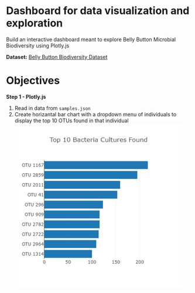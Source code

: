 # Dashboard for data visualization and exploration
Build an interactive dashboard meant to explore Belly Button Microbial Biodiversity using Plotly.js

**Dataset:**
[Belly Button Biodiversity Dataset](http://robdunnlab.com/projects/belly-button-biodiversity/results-and-data/)
# Objectives
**Step 1 - Plotly.js**
1. Read in data from `samples.json`
2. Create horizantal bar chart with a dropdown menu of individuals to display the top 10 OTUs found in that individual  
![](/Images/horizontal_bar.png)
